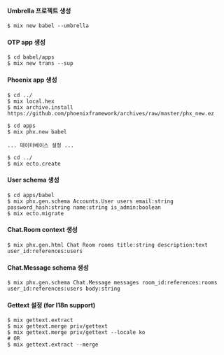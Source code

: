 #### Umbrella 프로젝트 생성
```shell
$ mix new babel --umbrella
```

#### OTP app 생성
```shell
$ cd babel/apps
$ mix new trans --sup
```

#### Phoenix app 생성
```shell
$ cd ../
$ mix local.hex
$ mix archive.install https://github.com/phoenixframework/archives/raw/master/phx_new.ez

$ cd apps
$ mix phx.new babel

... 데이터베이스 설정 ...

$ cd ../
$ mix ecto.create
```

#### User schema 생성
```shell
$ cd apps/babel
$ mix phx.gen.schema Accounts.User users email:string password_hash:string name:string is_admin:boolean
$ mix ecto.migrate
```

#### Chat.Room context 생성
```shell
$ mix phx.gen.html Chat Room rooms title:string description:text user_id:references:users
```

#### Chat.Message schema 생성
```shell
$ mix phx.gen.schema Chat.Message messages room_id:references:rooms user_id:references:users body:string
```

#### Gettext 설정 (for I18n support)
```shell
$ mix gettext.extract
$ mix gettext.merge priv/gettext
$ mix gettext.merge priv/gettext --locale ko
# OR
$ mix gettext.extract --merge



```